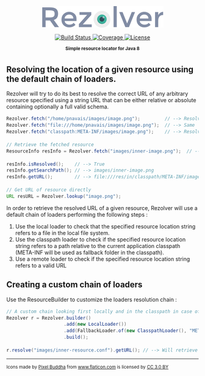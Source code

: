 <p align="center">
    <!--<img src="https://cdn.rawgit.com/pnavais/rezolver/master/logo.svg" height="50">-->
    <img src="logo.png"/>
</p>

<p align="center">
    <a href="https://travis-ci.org/pnavais/rezolver">
        <img src="https://img.shields.io/travis/pnavais/rezolver.svg"
             alt="Build Status"/>
    </a>
    <a href="https://coveralls.io/github/pnavais/rezolver?branch=master">
        <img src="https://img.shields.io/coveralls/pnavais/rezolver.svg"
             alt="Coverage"/>
    </a>
     <a href="LICENSE.txt">
       <img src="https://img.shields.io/github/license/pnavais/rezolver.svg"
            alt="License"/>
    </a>
</p>

<p align="center"><sup><strong>Simple resource locator for Java 8</strong></sup></p>

<h2>Resolving the location of a given resource using the default chain of loaders.</h2>
<p>
Rezolver will try to do its best to resolve the correct URL of any
arbitrary resource specified using a string URL that can be either relative
or absolute containing optionally a full valid schema.
</p>

```Java
Rezolver.fetch("/home/pnavais/images/image.png");         // --> Resolve to file system
Rezolver.fetch("file:///home/pnavais/images/image.png");  // --> Same
Rezolver.fetch("classpath:META-INF/images/image.png");    // --> Resolve to classpath resource

// Retrieve the fetched resource
ResourceInfo resInfo = Rezolver.fetch("images/inner-image.png");  // --> Will resolve to META-INF/images/inner-image.png if path cannot be found 

resInfo.isResolved();    // --> True
resInfo.getSearchPath(); // --> images/inner-image.png
resInfo.getURL();        // --> file:///res/in/classpath/META-INF/images/inner-image.png

// Get URL of resource directly
URL resURL = Rezolver.lookup("image.png");
```

In order to retrieve the resolved URL of a given resource, Rezolver will use
a default chain of loaders performing the following steps :
<ol>
<li>Use the local loader to check that the specified resource location string refers to a file in the local
   file system.</li>
<li>Use the classpath loader to check if the specified resource location string refers to a path relative
    to the current application classpath (META-INF will be used as fallback folder in the classpath).</li>
<li>Use a remote loader to check if the specified resource location string refers to a valid URL</li>
</ol>

<h2>Creating a custom chain of loaders</h2>

Use the ResourceBuilder to customize the loaders resolution chain :
```Java
// A custom chain looking first locally and in the classpath in case of failure (using META-INF/resources as fallback folder)
Rezolver r = Rezolver.builder()
                     .add(new LocalLoader())
                     .add(FallbackLoader.of(new ClasspathLoader(), "META-INF/resources")))
                     .build();
                     
r.resolve("images/inner-resource.conf").getURL(); // --> Will retrieve file:///res/in/classpath/META-INF/resources/inner-resource.conf
```
---


<div><sup>Icons made by <a href="http://www.flaticon.com/authors/pixel-buddha" title="Pixel Buddha">Pixel Buddha</a> from <a href="http://www.flaticon.com" title="Flaticon">www.flaticon.com</a> is licensed by <a href="http://creativecommons.org/licenses/by/3.0/" title="Creative Commons BY 3.0" target="_blank">CC 3.0 BY</a></sup></div>

